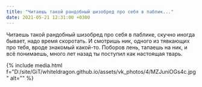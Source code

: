 ```yaml
---
title: "Читаешь такой рандобный шизобред про себя в паблик..."
date: 2021-05-21 12:31:00 +0300
---
```


Читаешь такой рандобный шизобред про себя в паблике, скучно иногда бывает, надо время скоротать. И смотришь ник, одного из тявкающих про тебя, вроде знакомый какой-то. Поборов лень, тапаешь на ник, и всё понимаешь, много лет назад ты поступил как настоящая тварь.

{% include media.html f="D:/site/GiT/whiteldragon.github.io/assets/vk_photos/4/MZJuniOGs4c.jpg" alt="" %}
